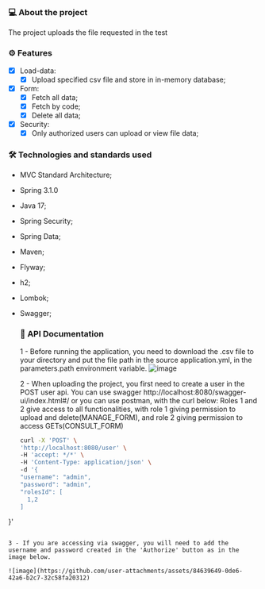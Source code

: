 ### 💻 About the project
The project uploads the file requested in the test

### ⚙️ Features
- [x] Load-data:
  - [x] Upload specified csv file and store in in-memory database;

- [x] Form:
  - [x] Fetch all data;
  - [x] Fetch by code;
  - [x] Delete all data;
    
- [x] Security:
  - [x] Only authorized users can upload or view file data;
     
### 🛠 Technologies and standards used
- MVC Standard Architecture;
- Spring 3.1.0
- Java 17;
- Spring Security;
- Spring Data;
- Maven;
- Flyway;
- h2;
- Lombok;
- Swagger;

  ### 🧭 API Documentation

  1 - Before running the application, you need to download the .csv file to your directory and put the file path in the source application.yml, in the parameters.path environment variable.
  ![image](https://github.com/user-attachments/assets/4805a283-a8ab-40f4-9c52-bf36e7fa4f11)

  2 - When uploading the project, you first need to create a user in the POST user api. You can use swagger http://localhost:8080/swagger-ui/index.html#/ or you can use postman, with the curl below:
  Roles 1 and 2 give access to all functionalities, with role 1 giving permission to upload and delete(MANAGE_FORM), and role 2 giving permission to access GETs(CONSULT_FORM)


  ```sh
  curl -X 'POST' \
  'http://localhost:8080/user' \
  -H 'accept: */*' \
  -H 'Content-Type: application/json' \
  -d '{
  "username": "admin",
  "password": "admin",
  "rolesId": [
    1,2
  ]

}'
```

3 - If you are accessing via swagger, you will need to add the username and password created in the 'Authorize' button as in the image below.

![image](https://github.com/user-attachments/assets/84639649-0de6-42a6-b2c7-32c58fa20312)
